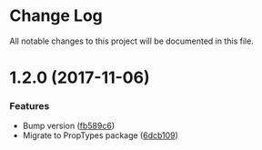 # Change Log

All notable changes to this project will be documented in this file.

<a name="1.2.0"></a>
# 1.2.0 (2017-11-06)


### Features

* Bump version ([fb589c6](https://github.com/SUI-Components/sui-components/commit/fb589c6))
* Migrate to PropTypes package ([6dcb109](https://github.com/SUI-Components/sui-components/commit/6dcb109))



